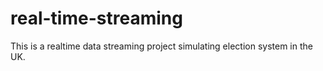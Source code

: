 # real-time-streaming
This is a realtime data streaming project simulating election system in the UK.
